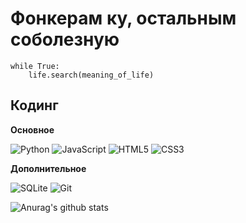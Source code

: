 <h1 align="">
    Фонкерам ку, остальным соболезную
</h1>

```
while True:
    life.search(meaning_of_life)
```

## Кодинг

**Основное**

![Python](https://img.shields.io/badge/-Python-000000?style=flat&logo=python)
![JavaScript](https://img.shields.io/badge/-JavaScript-000000?style=flat&logo=javascript)
![HTML5](https://img.shields.io/badge/-HTML5-000000?style=flat&logo=HTML5)
![CSS3](https://img.shields.io/badge/-CSS3-000000?style=flat&logo=css3)

**Дополнительное**

![SQLite](https://img.shields.io/badge/-SQLite-000000?style=flat&logo=SQLite)
![Git](https://img.shields.io/badge/-Git-000000?style=flat&logo=git&logoColor=F05032)

<!--END_SECTION:waka-->

![Anurag's github stats](https://github-readme-stats.vercel.app/api?username=WolfInChains&show_icons=true&theme=radical)
